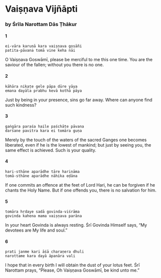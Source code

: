 # Vaiṣṇava Vijñāpti

### by Śrīla Narottam Dās Ṭhākur

#### 1

    ei-vāra karuṇā kara vaiṣṇava gosāñi
    patita-pāvana tomā vine keha nāi

O Vaiṣṇava Goswāmī, please be merciful to me this one time. You are the saviour of the fallen; without you there is no one.

#### 2

    kāhāra nikaṭe gele pāpa dūre yāya
    emana dayāla prabhu kevā kothā pāya

Just by being in your presence, sins go far away. Where can anyone find such kindness?

#### 3

    gaṅgāra paraśa haile paśchāte pāvana
    darśane pavitra kara ei tomāra guṇa

Merely by the touch of the waters of the sacred Ganges one becomes liberated, even if he is the lowest of mankind; but just by seeing you, the same effect is achieved. Such is your quality.

#### 4

    hari-sthāne aparādhe tāre harināma
    tomā-sthāne aparādhe nāhika eḍāna

If one commits an offence at the feet of Lord Hari, he can be forgiven if he chants the Holy Name. But if one offends you, there is no salvation for him.

#### 5

    tomāra hṛdaye sadā govinda-viśrāma
    govinda kahena mama vaiṣṇava parāna

In your heart Govinda is always resting. Śrī Govinda Himself says, “My devotees are My life and soul.”

#### 6

    prati janme kari āśā charaṇera dhuli
    narottame kara dayā āpanāra vali

I hope that in every birth I will obtain the dust of your lotus feet. Śrī Narottam prays, “Please, Oh Vaiṣṇava Goswāmī, be kind unto me.”

